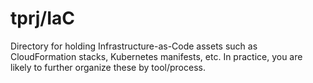 # tprj/IaC
Directory for holding Infrastructure-as-Code assets such as CloudFormation stacks, Kubernetes manifests, etc. In practice, you are likely to further organize these by tool/process.
